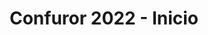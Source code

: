 ---
layout: home
name: home
title: Confuror 2022 - Inicio
lang: es
permalink: /es/
redirect_from:
  - /es/actividades/
---